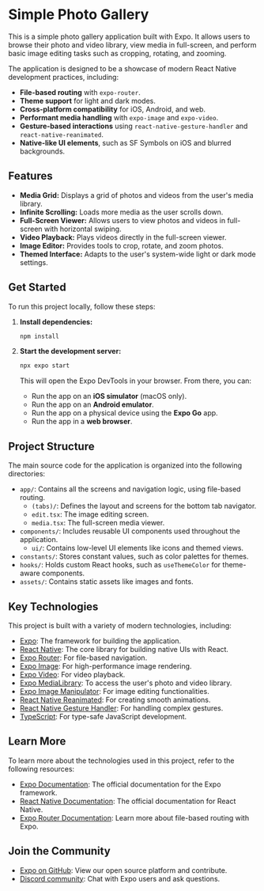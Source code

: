 # Simple Photo Gallery

This is a simple photo gallery application built with Expo. It allows users to browse their photo and video library, view media in full-screen, and perform basic image editing tasks such as cropping, rotating, and zooming.

The application is designed to be a showcase of modern React Native development practices, including:

- **File-based routing** with `expo-router`.
- **Theme support** for light and dark modes.
- **Cross-platform compatibility** for iOS, Android, and web.
- **Performant media handling** with `expo-image` and `expo-video`.
- **Gesture-based interactions** using `react-native-gesture-handler` and `react-native-reanimated`.
- **Native-like UI elements**, such as SF Symbols on iOS and blurred backgrounds.

## Features

- **Media Grid:** Displays a grid of photos and videos from the user's media library.
- **Infinite Scrolling:** Loads more media as the user scrolls down.
- **Full-Screen Viewer:** Allows users to view photos and videos in full-screen with horizontal swiping.
- **Video Playback:** Plays videos directly in the full-screen viewer.
- **Image Editor:** Provides tools to crop, rotate, and zoom photos.
- **Themed Interface:** Adapts to the user's system-wide light or dark mode settings.

## Get Started

To run this project locally, follow these steps:

1.  **Install dependencies:**

    ```bash
    npm install
    ```

2.  **Start the development server:**

    ```bash
    npx expo start
    ```

    This will open the Expo DevTools in your browser. From there, you can:
    -   Run the app on an **iOS simulator** (macOS only).
    -   Run the app on an **Android emulator**.
    -   Run the app on a physical device using the **Expo Go** app.
    -   Run the app in a **web browser**.

## Project Structure

The main source code for the application is organized into the following directories:

-   `app/`: Contains all the screens and navigation logic, using file-based routing.
    -   `(tabs)/`: Defines the layout and screens for the bottom tab navigator.
    -   `edit.tsx`: The image editing screen.
    -   `media.tsx`: The full-screen media viewer.
-   `components/`: Includes reusable UI components used throughout the application.
    -   `ui/`: Contains low-level UI elements like icons and themed views.
-   `constants/`: Stores constant values, such as color palettes for themes.
-   `hooks/`: Holds custom React hooks, such as `useThemeColor` for theme-aware components.
-   `assets/`: Contains static assets like images and fonts.

## Key Technologies

This project is built with a variety of modern technologies, including:

-   [Expo](https://expo.dev/): The framework for building the application.
-   [React Native](https://reactnative.dev/): The core library for building native UIs with React.
-   [Expo Router](https://docs.expo.dev/router/introduction/): For file-based navigation.
-   [Expo Image](https://docs.expo.dev/versions/latest/sdk/image/): For high-performance image rendering.
-   [Expo Video](https://docs.expo.dev/versions/latest/sdk/video/): For video playback.
-   [Expo MediaLibrary](https://docs.expo.dev/versions/latest/sdk/media-library/): To access the user's photo and video library.
-   [Expo Image Manipulator](https://docs.expo.dev/versions/latest/sdk/imagemanipulator/): For image editing functionalities.
-   [React Native Reanimated](https://docs.swmansion.com/react-native-reanimated/): For creating smooth animations.
-   [React Native Gesture Handler](https://docs.swmansion.com/react-native-gesture-handler/): For handling complex gestures.
-   [TypeScript](https://www.typescriptlang.org/): For type-safe JavaScript development.

## Learn More

To learn more about the technologies used in this project, refer to the following resources:

-   [Expo Documentation](https://docs.expo.dev/): The official documentation for the Expo framework.
-   [React Native Documentation](https://reactnative.dev/docs/getting-started): The official documentation for React Native.
-   [Expo Router Documentation](https://docs.expo.dev/router/introduction/): Learn more about file-based routing with Expo.

## Join the Community

-   [Expo on GitHub](https://github.com/expo/expo): View our open source platform and contribute.
-   [Discord community](https://chat.expo.dev): Chat with Expo users and ask questions.

